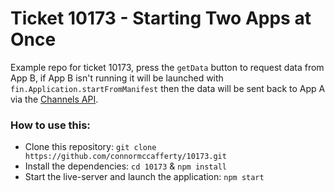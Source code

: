 # Ticket 10173 - Starting Two Apps at Once

Example repo for ticket 10173, press the `getData` button to request data from App B, if App B isn't running it will be launched with `fin.Application.startFromManifest` then the data will be sent back to App A via the [Channels API](https://cdn.openfin.co/docs/javascript/stable/InterApplicationBus.Channel.html).

### How to use this:

-   Clone this repository: `git clone https://github.com/connormccafferty/10173.git`
-   Install the dependencies: `cd 10173` & `npm install`
-   Start the live-server and launch the application: `npm start`
